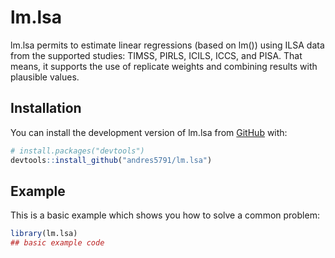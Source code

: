 
# lm.lsa

<!-- badges: start -->
<!-- badges: end -->

lm.lsa permits to estimate linear regressions (based on lm()) using ILSA data from the supported studies: TIMSS, PIRLS, ICILS, ICCS, and PISA. That means, it supports the use of replicate weights and combining results with plausible values.

## Installation

You can install the development version of lm.lsa from [GitHub](https://github.com/) with:

``` r
# install.packages("devtools")
devtools::install_github("andres5791/lm.lsa")
```

## Example

This is a basic example which shows you how to solve a common problem:

``` r
library(lm.lsa)
## basic example code
```

